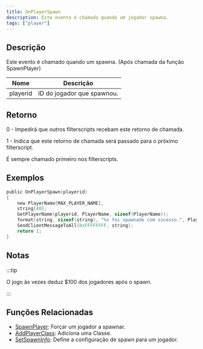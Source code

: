 ```yaml
---
title: OnPlayerSpawn
description: Este evento é chamado quando um jogador spawna.
tags: ["player"]
---
```


## Descrição

Este evento é chamado quando um spawna. (Após chamada da função SpawnPlayer)

| Nome     | Descrição                        |
| -------- | ---------------------------------- |
| playerid | ID do jogador que spawnou. |

## Retorno

0 - Impedirá que outros filterscripts  recebam este retorno de chamada.

1 - Indica que este retorno de chamada será passado para o próximo filterscript.

É sempre chamado primeiro nos filterscripts.

## Exemplos

```c
public OnPlayerSpawn(playerid)
{
    new PlayerName[MAX_PLAYER_NAME],
    string[40];
    GetPlayerName(playerid, PlayerName, sizeof(PlayerName));
    format(string, sizeof(string), "%s foi spawnado com sucesso.", PlayerName);
    SendClientMessageToAll(0xFFFFFFFF, string);
    return 1;
}
```

## Notas

:::tip

O jogo às vezes deduz $100 dos jogadores após o spawn.

:::

## Funções Relacionadas

- [SpawnPlayer](../functions/SpawnPlayer): Forçar um jogador a spawnar.
- [AddPlayerClass](../functions/AddPlayerClass): Adiciona uma Classe.
- [SetSpawnInfo](../functions/SetSpawnInfo): Define a configuração de spawn para um jogador.